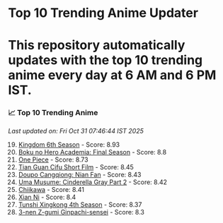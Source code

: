 # Top 10 Trending Anime Updater
# This repository automatically updates with the top 10 trending anime every day at 6 AM and 6 PM IST.

<!-- ANIME_LIST_START -->
### 📈 Top 10 Trending Anime

*Last updated on: Fri Oct 31 07:46:44 IST 2025*

19. [Kingdom 6th Season](https://myanimelist.net/anime/61517) - Score: 8.93
37. [Boku no Hero Academia: Final Season](https://myanimelist.net/anime/60098) - Score: 8.8
54. [One Piece](https://myanimelist.net/anime/21) - Score: 8.73
176. [Tian Guan Cifu Short Film](https://myanimelist.net/anime/60988) - Score: 8.45
187. [Doupo Cangqiong: Nian Fan](https://myanimelist.net/anime/51039) - Score: 8.43
202. [Uma Musume: Cinderella Gray Part 2](https://myanimelist.net/anime/61930) - Score: 8.42
208. [Chiikawa](https://myanimelist.net/anime/50250) - Score: 8.41
216. [Xian Ni](https://myanimelist.net/anime/55809) - Score: 8.4
242. [Tunshi Xingkong 4th Season](https://myanimelist.net/anime/56524) - Score: 8.37
297. [3-nen Z-gumi Ginpachi-sensei](https://myanimelist.net/anime/54757) - Score: 8.3

<!-- ANIME_LIST_END -->
